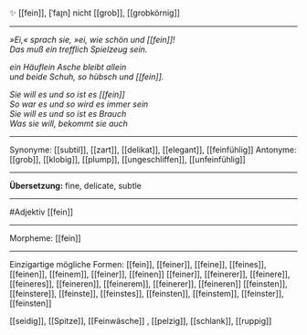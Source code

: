 ✨ [[fein]], [ˈfaɪ̯n]
nicht [[grob]], [[grobkörnig]]

---
*»Ei,« sprach sie, »ei, wie schön und [[fein]]!*  
*Das muß ein trefflich Spielzeug sein.*  

*ein Häuflein Asche bleibt allein*  
*und beide Schuh, so hübsch und [[fein]].*

*Sie will es und so ist es [[fein]]*  
*So war es und so wird es immer sein*  
*Sie will es und so ist es Brauch*  
*Was sie will, bekommt sie auch*

---
Synonyme: [[subtil]], [[zart]], [[delikat]], [[elegant]], [[feinfühlig]]
Antonyme: [[grob]], [[klobig]], [[plump]], [[ungeschliffen]], [[unfeinfühlig]]

---
**Übersetzung:**
fine, delicate, subtle

---
#Adjektiv [[fein]]

---
Morpheme:
[[fein]]

---


Einzigartige mögliche Formen: 
[[fein]], [[feiner]], [[feine]], [[feines]], [[feinen]], [[feinem]], [[feiner]], [[feinen]]
[[feiner]], [[feinerer]], [[feinere]], [[feineres]], [[feineren]], [[feinerem]], [[feinerer]], [[feineren]]
[[feinsten]], [[feinstere]], [[feinste]], [[feinstes]], [[feinsten]], [[feinstem]], [[feinster]], [[feinsten]]

[[seidig]], [[Spitze]], [[Feinwäsche]]
, [[pelzig]], [[schlank]], [[ruppig]]